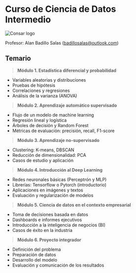 # Curso de Ciencia de Datos Intermedio

![Consar logo](https://tse1.mm.bing.net/th/id/OIP.SsMll051THRYouS2FU5BbwHaHa?rs=1&pid=ImgDetMain&o=7&rm=3)

Profesor: Alan Badillo Salas (badillosalas@outlook.com)

## Temario

> **Módulo 1. Estadística diferencial y probabilidad**

* Variables aleatorias y distribuciones
* Pruebas de hipótesis
* Correlaciones y regresiones
* Análisis de la varianza (ANOVA)

> **Módulo 2. Aprendizaje automático supervisado**

* Flujo de un modelo de machine learning
* Regresión lineal y logística
* Árboles de decisión y Random Forest
* Métricas de evaluación: precisión, recall, F1-score

> **Módulo 3. Aprendizaje no-supervisado**

* Clustering: K-means, DBSCAN
* Reducción de dimensionalidad: PCA
* Casos de estudio y aplicación

> **Módulo 4. Introducción al Deep Learning**

* Redes neuronales básicas (Perceptrón y MLP)
* Librerías: Tensorflow o Pytorch (introductorio)
* Aplicaciones en imágenes y textos
* Evaluación y regularización de modelos

> **Módulo 5. Ciencia de datos en el contexto empresarial**

* Toma de decisiones basada en datos
* Dashboards e informes ejecutivos
* Introducción a la inteligencia de negocios (BI)
* Casos de éxito en la industria

> **Módulo 6. Proyecto integrador**

* Definición del problema
* Preparación de datos
* Desarrollo del modelo
* Evaluación y comunicación de los resultados